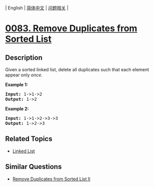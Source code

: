 
| English | [简体中文](README.md) | [问题相关](QUESTION.md) |
# [0083. Remove Duplicates from Sorted List](https://leetcode-cn.com/problems/remove-duplicates-from-sorted-list/)
## Description
<p>Given a sorted linked list, delete all duplicates such that each element appear only <em>once</em>.</p>

<p><strong>Example 1:</strong></p>

<pre>
<strong>Input:</strong> 1-&gt;1-&gt;2
<strong>Output:</strong> 1-&gt;2
</pre>

<p><strong>Example 2:</strong></p>

<pre>
<strong>Input:</strong> 1-&gt;1-&gt;2-&gt;3-&gt;3
<strong>Output:</strong> 1-&gt;2-&gt;3
</pre>

## Related Topics
- [Linked List](https://leetcode-cn.com/tag/linked-list)
## Similar Questions
- [Remove Duplicates from Sorted List II](../0082/README_EN.md)
